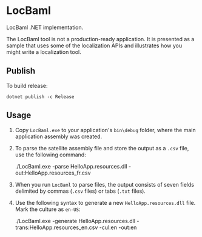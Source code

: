 LocBaml
=======

LocBaml .NET implementation.

The LocBaml tool is not a production-ready application. It is presented as a sample that uses some of the localization APIs and illustrates how you might write a localization tool.

Publish
-------

To build release:

    dotnet publish -c Release

Usage
-----

1. Copy `LocBaml.exe` to your application's `bin\debug` folder, where the main application assembly was created.
2. To parse the satellite assembly file and store the output as a `.csv` file, use the following command:

    ./LocBaml.exe -parse HelloApp.resources.dll -out:HelloApp.resources_fr.csv

3. When you run `LocBaml` to parse files, the output consists of seven fields delimited by commas (`.csv` files) or tabs (`.txt` files).
4. Use the following syntax to generate a new `HelloApp.resources.dll` file. Mark the culture as `en-US`:

    ./LocBaml.exe -generate HelloApp.resources.dll -trans:HelloApp.resources_en.csv -cul:en -out:en
